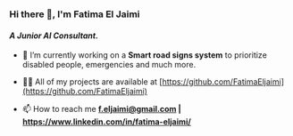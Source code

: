 ### Hi there 👋, I'm Fatima El Jaimi
#### *A Junior AI Consultant.*


- 🌱 I’m currently working on a **Smart road signs system** to prioritize disabled people, emergencies and much more.

- 👨‍💻 All of my projects are available at [https://github.com/FatimaEljaimi](https://github.com/FatimaEljaimi)

- 📫 How to reach me **f.eljaimi@gmail.com | https://www.linkedin.com/in/fatima-eljaimi/**




